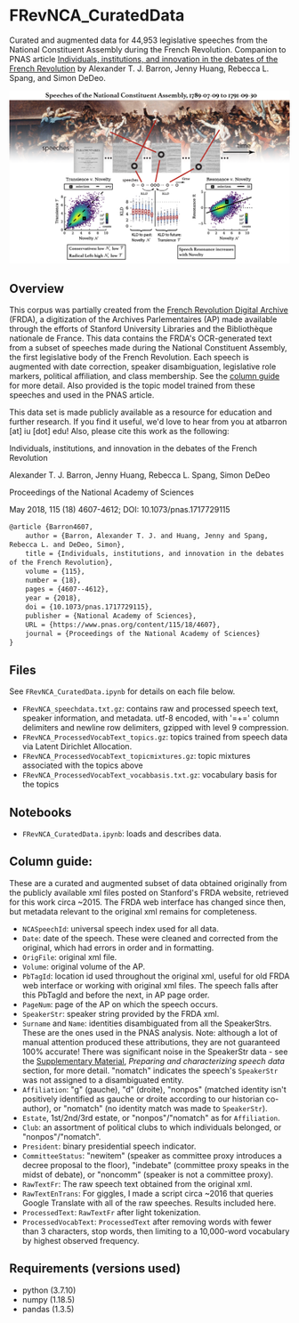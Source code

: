 # FRevNCA_CuratedData

Curated and augmented data for 44,953 legislative speeches from the National Constituent Assembly during the French Revolution.  Companion to PNAS article [Individuals, institutions, and innovation in the debates of the French Revolution](https://www.pnas.org/content/115/18/4607.short) by Alexander T. J. Barron, Jenny Huang, Rebecca L. Spang, and Simon DeDeo.

![Insights, propagated from resonant Revolution](Cozzarelli_FRevNCA_CuratedDataGithub_ATJB.png "Insights, propagated from resonant Revolution")

## Overview

This corpus was partially created from the [French Revolution Digital Archive](https://frda.stanford.edu/) (FRDA), a digitization of the Archives Parlementaires (AP) made available through the efforts of Stanford University Libraries and the Bibliothèque nationale de France.  This data contains the FRDA's OCR-generated text from a subset of speeches made during the National Constituent Assembly, the first legislative body of the French Revolution.  Each speech is augmented with date correction, speaker disambiguation, legislative role markers, political affiliation, and class membership.  See the [column guide](#column-guide) for more detail.  Also provided is the topic model trained from these speeches and used in the PNAS article.

This data set is made publicly available as a resource for education and
further research.  If you find it useful, we'd love to hear from you at
atbarron [at] iu [dot] edu!  Also, please cite this work as the following:

Individuals, institutions, and innovation in the debates of the French Revolution

Alexander T. J. Barron, Jenny Huang, Rebecca L. Spang, Simon DeDeo

Proceedings of the National Academy of Sciences

May 2018, 115 (18) 4607-4612; DOI: 10.1073/pnas.1717729115

```
@article {Barron4607,
	author = {Barron, Alexander T. J. and Huang, Jenny and Spang, Rebecca L. and DeDeo, Simon},
	title = {Individuals, institutions, and innovation in the debates of the French Revolution},
	volume = {115},
	number = {18},
	pages = {4607--4612},
	year = {2018},
	doi = {10.1073/pnas.1717729115},
	publisher = {National Academy of Sciences},
	URL = {https://www.pnas.org/content/115/18/4607},
	journal = {Proceedings of the National Academy of Sciences}
}
```

## Files

See `FRevNCA_CuratedData.ipynb` for details on each file below.

* `FRevNCA_speechdata.txt.gz`: contains raw and processed speech text, speaker information, and metadata.  utf-8 encoded, with '=+=' column delimiters and newline row delimiters, gzipped with level 9 compression.
* `FRevNCA_ProcessedVocabText_topics.gz`: topics trained from speech data via Latent Dirichlet Allocation.
* `FRevNCA_ProcessedVocabText_topicmixtures.gz`: topic mixtures associated with the topics above
* `FRevNCA_ProcessedVocabText_vocabbasis.txt.gz`: vocabulary basis for the topics

## Notebooks

* `FRevNCA_CuratedData.ipynb`: loads and describes data.

## Column guide:

These are a curated and augmented subset of data obtained originally from the publicly available xml files posted on Stanford's FRDA website, retrieved for this work circa ~2015. The FRDA web interface has changed since then, but metadata relevant to the original xml remains for completeness.

* `NCASpeechId`: universal speech index used for all data.
* `Date`: date of the speech.  These were cleaned and corrected from the original, which had errors in order and in formatting.
* `OrigFile`: original xml file.
* `Volume`: original volume of the AP.
* `PbTagId`: location id used throughout the original xml, useful for old FRDA web interface or working with original xml files.  The speech falls after this PbTagId and before the next, in AP page order.
* `PageNum`: page of the AP on which the speech occurs.
* `SpeakerStr`: speaker string provided by the FRDA xml.
* `Surname` and `Name`: identities disambiguated from all the SpeakerStrs.  These are the ones used in the PNAS analysis.  Note: although a lot of manual attention produced these attributions, they are not guaranteed 100% accurate!  There was significant noise in the SpeakerStr data - see the [Supplementary Material](https://www.pnas.org/content/suppl/2018/04/16/1717729115.DCSupplemental), _Preparing and characterizing speech data_ section, for more detail. "nomatch" indicates the speech's `SpeakerStr` was not assigned to a disambiguated entity.
* `Affiliation`: "g" (gauche), "d" (droite), "nonpos" (matched identity isn't positively identified as gauche or droite according to our historian co-author), or "nomatch" (no identity match was made to `SpeakerStr`).
* `Estate`, 1st/2nd/3rd estate, or "nonpos"/"nomatch" as for `Affiliation`.
* `Club`: an assortment of political clubs to which individuals belonged, or "nonpos"/"nomatch".
* `President`: binary presidential speech indicator.
* `CommitteeStatus`: "newitem" (speaker as committee proxy introduces a decree proposal to the floor), "indebate" (committee proxy speaks in the midst of debate), or "noncomm" (speaker is not a committee proxy).
* `RawTextFr`: The raw speech text obtained from the original xml.
* `RawTextEnTrans`: For giggles, I made a script circa ~2016 that queries Google Translate with all of the raw speeches.  Results included here.
* `ProcessedText`: `RawTextFr` after light tokenization.
* `ProcessedVocabText`: `ProcessedText` after removing words with fewer than 3 characters, stop words, then limiting to a 10,000-word vocabulary by highest observed frequency.

## Requirements (versions used)

* python (3.7.10)
* numpy (1.18.5)
* pandas (1.3.5)
